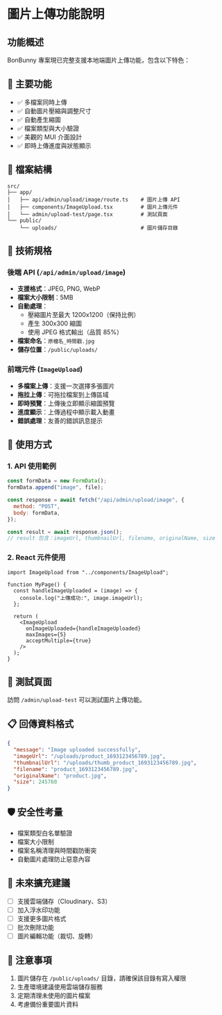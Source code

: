 # 圖片上傳功能說明

## 功能概述

BonBunny 專案現已完整支援本地端圖片上傳功能，包含以下特色：

## 🚀 主要功能

- ✅ 多檔案同時上傳
- ✅ 自動圖片壓縮與調整尺寸
- ✅ 自動產生縮圖
- ✅ 檔案類型與大小驗證
- ✅ 美觀的 MUI 介面設計
- ✅ 即時上傳進度與狀態顯示

## 📁 檔案結構

```
src/
├── app/
│   ├── api/admin/upload/image/route.ts    # 圖片上傳 API
│   ├── components/ImageUpload.tsx         # 圖片上傳元件
│   └── admin/upload-test/page.tsx         # 測試頁面
└── public/
    └── uploads/                           # 圖片儲存目錄
```

## 🔧 技術規格

### 後端 API (`/api/admin/upload/image`)

- **支援格式**：JPEG, PNG, WebP
- **檔案大小限制**：5MB
- **自動處理**：
  - 壓縮圖片至最大 1200x1200（保持比例）
  - 產生 300x300 縮圖
  - 使用 JPEG 格式輸出（品質 85%）
- **檔案命名**：`原檔名_時間戳.jpg`
- **儲存位置**：`/public/uploads/`

### 前端元件 (`ImageUpload`)

- **多檔案上傳**：支援一次選擇多張圖片
- **拖拉上傳**：可拖拉檔案到上傳區域
- **即時預覽**：上傳後立即顯示縮圖預覽
- **進度顯示**：上傳過程中顯示載入動畫
- **錯誤處理**：友善的錯誤訊息提示

## 🎯 使用方式

### 1. API 使用範例

```javascript
const formData = new FormData();
formData.append("image", file);

const response = await fetch("/api/admin/upload/image", {
  method: "POST",
  body: formData,
});

const result = await response.json();
// result 包含：imageUrl, thumbnailUrl, filename, originalName, size
```

### 2. React 元件使用

```tsx
import ImageUpload from "../components/ImageUpload";

function MyPage() {
  const handleImageUploaded = (image) => {
    console.log("上傳成功:", image.imageUrl);
  };

  return (
    <ImageUpload
      onImageUploaded={handleImageUploaded}
      maxImages={5}
      acceptMultiple={true}
    />
  );
}
```

## 🧪 測試頁面

訪問 `/admin/upload-test` 可以測試圖片上傳功能。

## 📋 回傳資料格式

```json
{
  "message": "Image uploaded successfully",
  "imageUrl": "/uploads/product_1693123456789.jpg",
  "thumbnailUrl": "/uploads/thumb_product_1693123456789.jpg",
  "filename": "product_1693123456789.jpg",
  "originalName": "product.jpg",
  "size": 245760
}
```

## 🛡️ 安全性考量

- 檔案類型白名單驗證
- 檔案大小限制
- 檔案名稱清理與時間戳防衝突
- 自動圖片處理防止惡意內容

## 🔄 未來擴充建議

- [ ] 支援雲端儲存（Cloudinary、S3）
- [ ] 加入浮水印功能
- [ ] 支援更多圖片格式
- [ ] 批次刪除功能
- [ ] 圖片編輯功能（裁切、旋轉）

## 🚨 注意事項

1. 圖片儲存在 `/public/uploads/` 目錄，請確保該目錄有寫入權限
2. 生產環境建議使用雲端儲存服務
3. 定期清理未使用的圖片檔案
4. 考慮備份重要圖片資料
